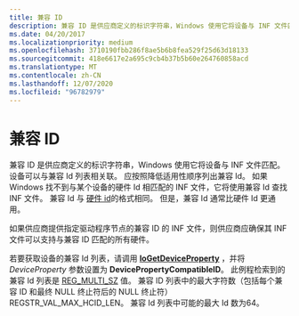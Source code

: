 ```yaml
---
title: 兼容 ID
description: 兼容 ID 是供应商定义的标识字符串，Windows 使用它将设备与 INF 文件匹配。
ms.date: 04/20/2017
ms.localizationpriority: medium
ms.openlocfilehash: 3710190fbb286f8ae5b6b8fea529f25d63d18133
ms.sourcegitcommit: 418e6617e2a695c9cb4b37b5b60e264760858acd
ms.translationtype: MT
ms.contentlocale: zh-CN
ms.lasthandoff: 12/07/2020
ms.locfileid: "96782979"
---
```

# <a name="compatible-id"></a>兼容 ID

兼容 ID 是供应商定义的标识字符串，Windows 使用它将设备与 INF 文件匹配。 设备可以与兼容 Id 列表相关联。 应按照降低适用性顺序列出兼容 Id。 如果 Windows 找不到与某个设备的硬件 Id 相匹配的 INF 文件，它将使用兼容 Id 查找 INF 文件。 兼容 Id 与 [硬件 id](hardware-ids.md)的格式相同。 但是，兼容 Id 通常比硬件 Id 更通用。

如果供应商提供指定驱动程序节点的兼容 ID 的 INF 文件，则供应商应确保其 INF 文件可以支持与兼容 ID 匹配的所有硬件。

若要获取设备的兼容 Id 列表，请调用 [**IoGetDeviceProperty**](/windows-hardware/drivers/ddi/wdm/nf-wdm-iogetdeviceproperty) ，并将 *DeviceProperty* 参数设置为 **DevicePropertyCompatibleID**。 此例程检索到的兼容 Id 列表是 [REG_MULTI_SZ](/windows/desktop/SysInfo/registry-value-types) 值。 兼容 ID 列表中的最大字符数（包括每个兼容 ID 和最终 NULL 终止符后的 NULL 终止符） REGSTR_VAL_MAX_HCID_LEN。 兼容 Id 列表中可能的最大 Id 数为64。
